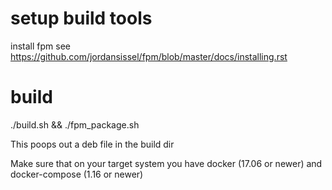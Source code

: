 # setup build tools
install fpm see https://github.com/jordansissel/fpm/blob/master/docs/installing.rst

# build

./build.sh && ./fpm_package.sh

This poops out a deb file in the build dir

Make sure that on your target system you have docker (17.06 or newer) and docker-compose (1.16 or newer)